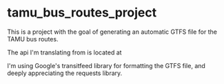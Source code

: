# tamu_bus_routes_project
This is a project with the goal of generating an automatic GTFS file for the TAMU bus routes.

The api I'm translating from is located at [](http://transport.tamu.edu:80/BusRoutesFeed/swagger/docs/v1)

I'm using Google's transitfeed library for formatting the GTFS file, and deeply appreciating the requests library.
